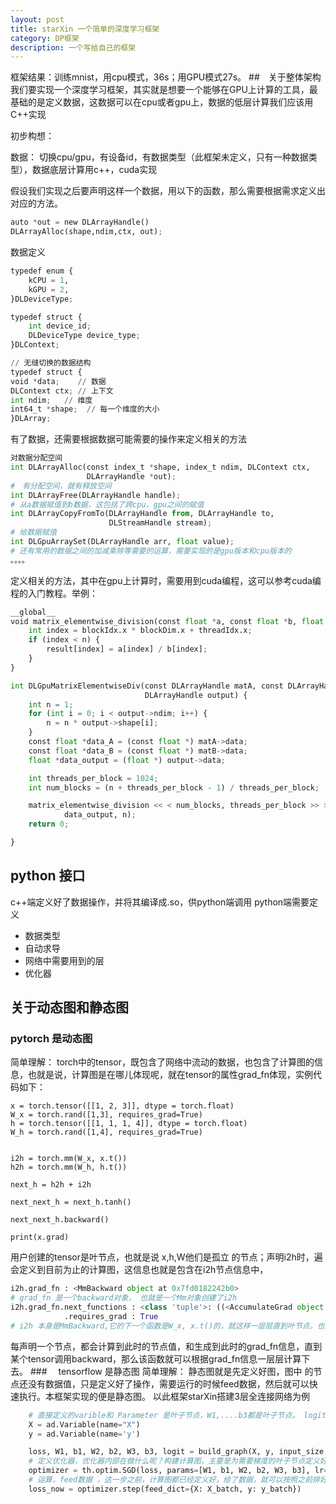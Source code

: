 ```yaml
---
layout: post
title: starXin 一个简单的深度学习框架
category: DP框架
description: 一个写给自己的框架
---
```


框架结果：训练mnist，用cpu模式，36s；用GPU模式27s。
##　关于整体架构
我们要实现一个深度学习框架，其实就是想要一个能够在GPU上计算的工具，最基础的是定义数据，这数据可以在cpu或者gpu上，数据的低层计算我们应该用C++实现

初步构想：

数据： 切换cpu/gpu，有设备id，有数据类型（此框架未定义，只有一种数据类型），数据底层计算用c++，cuda实现

假设我们实现之后要声明这样一个数据，用以下的函数，那么需要根据需求定义出对应的方法。
```python
auto *out = new DLArrayHandle()
DLArrayAlloc(shape,ndim,ctx, out);
```
数据定义
```python
typedef enum {
    kCPU = 1,
    kGPU = 2,
}DLDeviceType;

typedef struct {
    int device_id;
    DLDeviceType device_type;
}DLContext;

// 无缝切换的数据结构
typedef struct {
void *data;    // 数据
DLContext ctx; // 上下文
int ndim;   // 维度
int64_t *shape;  // 每一个维度的大小
}DLArray;
```
有了数据，还需要根据数据可能需要的操作来定义相关的方法
```python
对数据分配空间
int DLArrayAlloc(const index_t *shape, index_t ndim, DLContext ctx,
                 DLArrayHandle *out);
#　有分配空间，就有释放空间
int DLArrayFree(DLArrayHandle handle);
# 从a数据赋值到b数据，这包括了跨cpu，gpu之间的赋值
int DLArrayCopyFromTo(DLArrayHandle from, DLArrayHandle to,
                      DLStreamHandle stream); 
# 给数据赋值
int DLGpuArraySet(DLArrayHandle arr, float value);                         
# 还有常用的数据之间的加减乘除等需要的运算，需要实现的是gpu版本和cpu版本的
。。。。

```
定义相关的方法，其中在gpu上计算时，需要用到cuda编程，这可以参考cuda编程的入门教程。举例：
```python
__global__
void matrix_elementwise_division(const float *a, const float *b, float *result, int n) {
    int index = blockIdx.x * blockDim.x + threadIdx.x;
    if (index < n) {
        result[index] = a[index] / b[index];
    }
}

int DLGpuMatrixElementwiseDiv(const DLArrayHandle matA, const DLArrayHandle matB,
                              DLArrayHandle output) {
    int n = 1;
    for (int i = 0; i < output->ndim; i++) {
        n = n * output->shape[i];
    }
    const float *data_A = (const float *) matA->data;
    const float *data_B = (const float *) matB->data;
    float *data_output = (float *) output->data;

    int threads_per_block = 1024;
    int num_blocks = (n + threads_per_block - 1) / threads_per_block;

    matrix_elementwise_division << < num_blocks, threads_per_block >> > (data_A, data_B,
            data_output, n);
    return 0;

}
```
## python 接口
c++端定义好了数据操作，并将其编译成.so，供python端调用
python端需要定义
- 数据类型
- 自动求导
- 网络中需要用到的层
- 优化器


## 关于动态图和静态图

### pytorch 是动态图
简单理解：
torch中的tensor，既包含了网络中流动的数据，也包含了计算图的信息，也就是说，计算图是在哪儿体现呢，就在tensor的属性grad_fn体现，实例代码如下：
```angularjs
x = torch.tensor([[1, 2, 3]], dtype = torch.float)
W_x = torch.rand([1,3], requires_grad=True)
h = torch.tensor([[1, 1, 1, 4]], dtype = torch.float)
W_h = torch.rand([1,4], requires_grad=True)


i2h = torch.mm(W_x, x.t())
h2h = torch.mm(W_h, h.t())

next_h = h2h + i2h

next_next_h = next_h.tanh()

next_next_h.backward()

print(x.grad)
```
用户创建的tensor是叶节点，也就是说 x,h,W他们是孤立 的节点；声明i2h时，遍会定义到目前为止的计算图，这信息也就是包含在i2h节点信息中，
```python
i2h.grad_fn : <MmBackward object at 0x7fd0182242b0>
# grad_fn 是一个backward对象， 也就是一个Mm对象创建了i2h
i2h.grad_fn.next_functions : <class 'tuple'>: ((<AccumulateGrad object at 0x7fd018224630>, 0), (None, 0))
            .requires_grad : True
# i2h 本身是MmBackward,它的下一个函数是W_x, x.t()的，就这样一层层直到叶节点。也就是AccumulateGrad 

```
每声明一个节点，都会计算到此时的节点值，和生成到此时的grad_fn信息，直到某个tensor调用backward，那么该函数就可以根据grad_fn信息一层层计算下去。
###　 tensorflow 是静态图
简单理解：
静态图就是先定义好图，图中 的节点还没有数据值，只是定义好了操作，需要运行的时候feed数据，然后就可以快速执行。本框架实现的便是静态图。
以此框架starXin搭建3层全连接网络为例
```python
    # 直接定义的varible和 Parameter 是叶子节点，W1,....b3都是叶子节点， logit是生成的节点    
    X = ad.Variable(name="X")
    y = ad.Variable(name='y')

    loss, W1, b1, W2, b2, W3, b3, logit = build_graph(X, y, input_size, hid_1_size, hid_2_size, output_size)
    # 定义优化器，优化器内部在做什么呢？构建计算图，主要是为需要梯度的叶子节点定义好计算图，这样就有了计算梯度的方式，
    optimizer = th.optim.SGD(loss, params=[W1, b1, W2, b2, W3, b3], lr=lr, use_gpu=use_gpu)
    # 运算，feed数据 ，这一步之前，计算图都已经定义好，给了数据，就可以按照之前排好的拓扑排序计算出答案，然后再根据优化策略，将需要更新梯度的节点变化即可。
    loss_now = optimizer.step(feed_dict={X: X_batch, y: y_batch})
    
```

